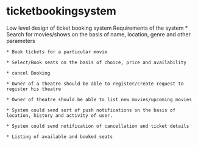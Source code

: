 # ticketbookingsystem
Low level design of ticket booking system
  Requirements of the system
    * Search for movies/shows on the basis of name, location, genre and other parameters
    
    * Book tickets for a particular movie
    
    * Select/Book seats on the basis of choice, price and availability
    
    * cancel Booking
    
    * Owner of a theatre should be able to register/create request to register his theatre
    
    * Owner of theatre should be able to list new movies/upcoming movies
    
    * System could send sort of push notifications on the basis of location, history and activity of user.
    
    * System could send notification of cancellation and ticket details
    
    * Listing of available and booked seats
    
